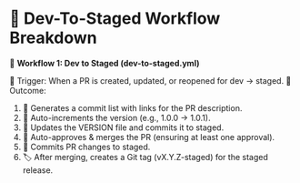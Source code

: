# 🎯 Dev-To-Staged Workflow Breakdown

🚀 **Workflow 1: Dev to Staged (dev-to-staged.yml)**

📌 Trigger: When a PR is created, updated, or reopened for dev → staged.
📌 Outcome:

1. 📜 Generates a commit list with links for the PR description.
2. 🔢 Auto-increments the version (e.g., 1.0.0 → 1.0.1).
3. 📌 Updates the VERSION file and commits it to staged.
4. 🤖 Auto-approves & merges the PR (ensuring at least one approval).
5. 🔄 Commits PR changes to staged.
6. 🏷️ After merging, creates a Git tag (vX.Y.Z-staged) for the staged release.
